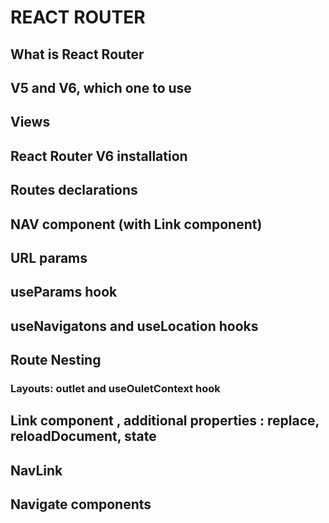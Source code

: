 <!-- ---------TODAY'S MENU------------------ -->

# REACT ROUTER

## What is React Router

## V5 and V6, which one to use

## Views

## React Router V6 installation

## Routes declarations

## NAV component (with Link component)

## URL params

## useParams hook

## useNavigatons and useLocation hooks

## Route Nesting

### Layouts: outlet and useOuletContext hook

## Link component , additional properties : replace, reloadDocument, state

## NavLink

## Navigate components